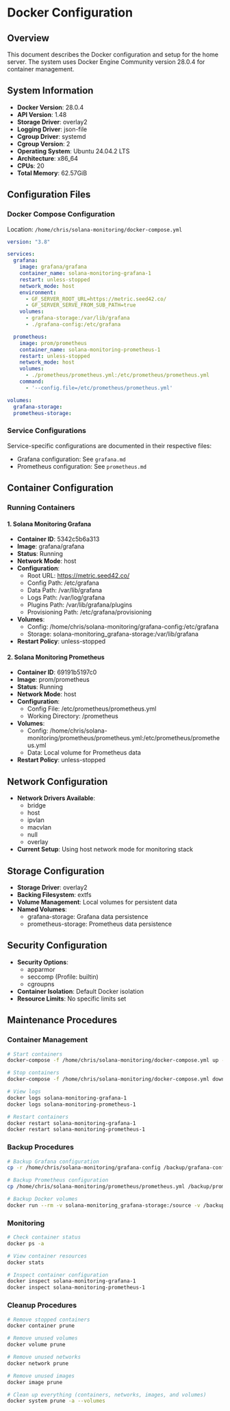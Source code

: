 # Docker Configuration

## Overview
This document describes the Docker configuration and setup for the home server. The system uses Docker Engine Community version 28.0.4 for container management.

## System Information
- **Docker Version**: 28.0.4
- **API Version**: 1.48
- **Storage Driver**: overlay2
- **Logging Driver**: json-file
- **Cgroup Driver**: systemd
- **Cgroup Version**: 2
- **Operating System**: Ubuntu 24.04.2 LTS
- **Architecture**: x86_64
- **CPUs**: 20
- **Total Memory**: 62.57GiB

## Configuration Files

### Docker Compose Configuration
Location: `/home/chris/solana-monitoring/docker-compose.yml`
```yaml
version: "3.8"

services:
  grafana:
    image: grafana/grafana
    container_name: solana-monitoring-grafana-1
    restart: unless-stopped
    network_mode: host
    environment:
      - GF_SERVER_ROOT_URL=https://metric.seed42.co/
      - GF_SERVER_SERVE_FROM_SUB_PATH=true
    volumes:
      - grafana-storage:/var/lib/grafana
      - ./grafana-config:/etc/grafana

  prometheus:
    image: prom/prometheus
    container_name: solana-monitoring-prometheus-1
    restart: unless-stopped
    network_mode: host
    volumes:
      - ./prometheus/prometheus.yml:/etc/prometheus/prometheus.yml
    command:
      - '--config.file=/etc/prometheus/prometheus.yml'

volumes:
  grafana-storage:
  prometheus-storage:
```

### Service Configurations
Service-specific configurations are documented in their respective files:
- Grafana configuration: See `grafana.md`
- Prometheus configuration: See `prometheus.md`

## Container Configuration

### Running Containers

#### 1. Solana Monitoring Grafana
- **Container ID**: 5342c5b6a313
- **Image**: grafana/grafana
- **Status**: Running
- **Network Mode**: host
- **Configuration**:
  - Root URL: https://metric.seed42.co/
  - Config Path: /etc/grafana
  - Data Path: /var/lib/grafana
  - Logs Path: /var/log/grafana
  - Plugins Path: /var/lib/grafana/plugins
  - Provisioning Path: /etc/grafana/provisioning
- **Volumes**:
  - Config: /home/chris/solana-monitoring/grafana-config:/etc/grafana
  - Storage: solana-monitoring_grafana-storage:/var/lib/grafana
- **Restart Policy**: unless-stopped

#### 2. Solana Monitoring Prometheus
- **Container ID**: 69191b5197c0
- **Image**: prom/prometheus
- **Status**: Running
- **Network Mode**: host
- **Configuration**:
  - Config File: /etc/prometheus/prometheus.yml
  - Working Directory: /prometheus
- **Volumes**:
  - Config: /home/chris/solana-monitoring/prometheus/prometheus.yml:/etc/prometheus/prometheus.yml
  - Data: Local volume for Prometheus data
- **Restart Policy**: unless-stopped

## Network Configuration
- **Network Drivers Available**:
  - bridge
  - host
  - ipvlan
  - macvlan
  - null
  - overlay
- **Current Setup**: Using host network mode for monitoring stack

## Storage Configuration
- **Storage Driver**: overlay2
- **Backing Filesystem**: extfs
- **Volume Management**: Local volumes for persistent data
- **Named Volumes**:
  - grafana-storage: Grafana data persistence
  - prometheus-storage: Prometheus data persistence

## Security Configuration
- **Security Options**:
  - apparmor
  - seccomp (Profile: builtin)
  - cgroupns
- **Container Isolation**: Default Docker isolation
- **Resource Limits**: No specific limits set

## Maintenance Procedures

### Container Management
```bash
# Start containers
docker-compose -f /home/chris/solana-monitoring/docker-compose.yml up -d

# Stop containers
docker-compose -f /home/chris/solana-monitoring/docker-compose.yml down

# View logs
docker logs solana-monitoring-grafana-1
docker logs solana-monitoring-prometheus-1

# Restart containers
docker restart solana-monitoring-grafana-1
docker restart solana-monitoring-prometheus-1
```

### Backup Procedures
```bash
# Backup Grafana configuration
cp -r /home/chris/solana-monitoring/grafana-config /backup/grafana-config-$(date +%Y%m%d)

# Backup Prometheus configuration
cp /home/chris/solana-monitoring/prometheus/prometheus.yml /backup/prometheus-$(date +%Y%m%d).yml

# Backup Docker volumes
docker run --rm -v solana-monitoring_grafana-storage:/source -v /backup:/backup alpine tar czf /backup/grafana-data-$(date +%Y%m%d).tar.gz -C /source .
```

### Monitoring
```bash
# Check container status
docker ps -a

# View container resources
docker stats

# Inspect container configuration
docker inspect solana-monitoring-grafana-1
docker inspect solana-monitoring-prometheus-1
```

### Cleanup Procedures
```bash
# Remove stopped containers
docker container prune

# Remove unused volumes
docker volume prune

# Remove unused networks
docker network prune

# Remove unused images
docker image prune

# Clean up everything (containers, networks, images, and volumes)
docker system prune -a --volumes
```